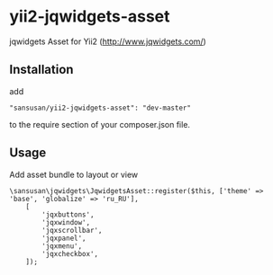 # yii2-jqwidgets-asset
jqwidgets Asset for Yii2 (http://www.jqwidgets.com/)

## Installation
add
```
"sansusan/yii2-jqwidgets-asset": "dev-master"
```
to the require section of your composer.json file.

## Usage

Add asset bundle to layout or view

```
\sansusan\jqwidgets\JqwidgetsAsset::register($this, ['theme' => 'base', 'globalize' => 'ru_RU'],
    [
        'jqxbuttons',
        'jqxwindow',
        'jqxscrollbar',
        'jqxpanel',
        'jqxmenu',
        'jqxcheckbox',
    ]);
```
